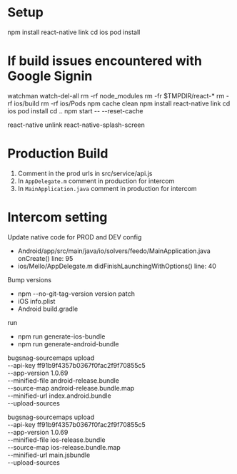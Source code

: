 # Setup
npm install
react-native link
cd ios
pod install

# If build issues encountered with Google Signin
watchman watch-del-all
rm -rf node_modules
rm -fr $TMPDIR/react-*
rm -rf ios/build
rm -rf ios/Pods
npm cache clean
npm install
react-native link
cd ios
pod install
cd ..
npm start -- --reset-cache


react-native unlink react-native-splash-screen

# Production Build
1. Comment in the prod urls in src/service/api.js
2. In `AppDelegate.m` comment in production for intercom
3. In `MainApplication.java` comment in production for intercom

# Intercom setting
Update native code for PROD and DEV config
- Android/app/src/main/java/io/solvers/feedo/MainApplication.java onCreate() line: 95
- ios/Mello/AppDelegate.m didFinishLaunchingWithOptions() line: 40

Bump versions
 - npm --no-git-tag-version version patch
 - iOS info.plist
 - Android build.gradle

run 
 - npm run generate-ios-bundle
 - npm run generate-android-bundle

bugsnag-sourcemaps upload \
    --api-key ff91b9f4357b0367f0fac2f9f70855c5 \
    --app-version 1.0.69 \
    --minified-file android-release.bundle \
    --source-map android-release.bundle.map \
    --minified-url index.android.bundle \
    --upload-sources

bugsnag-sourcemaps upload \
    --api-key ff91b9f4357b0367f0fac2f9f70855c5 \
    --app-version 1.0.69 \
    --minified-file ios-release.bundle \
    --source-map ios-release.bundle.map \
    --minified-url main.jsbundle \
    --upload-sources
